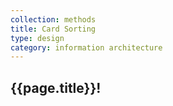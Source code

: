 ```yaml
---
collection: methods
title: Card Sorting
type: design
category: information architecture
---
```


## {{page.title}}!